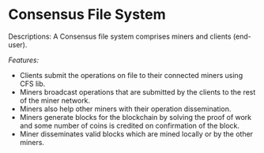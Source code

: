 # Consensus File System

Descriptions: A Consensus file system comprises miners and clients (end-user).

*Features:*
  - Clients submit the operations on file to their connected miners using CFS lib.
  - Miners broadcast operations that are submitted by the clients to the rest of the miner network.
  - Miners also help other miners with their operation dissemination.
  - Miners generate blocks for the blockchain by solving the proof of work and some number of coins is credited on confirmation of the block.
  - Miner disseminates valid blocks which are mined locally or by the other miners. 
